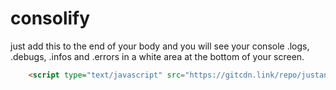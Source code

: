 # consolify
just add this to the end of your body and you will see your console .logs, .debugs, .infos and .errors in a white area at the bottom of your screen.

```html
    <script type="text/javascript" src="https://gitcdn.link/repo/justanothermoses/consolify/main/consolify.js"></script> 
```

